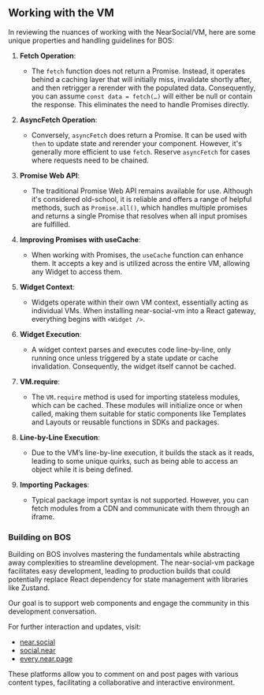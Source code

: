 ## Working with the VM

In reviewing the nuances of working with the NearSocial/VM, here are some unique properties and handling guidelines for BOS:

1. **Fetch Operation**:

   - The `fetch` function does not return a Promise. Instead, it operates behind a caching layer that will initially miss, invalidate shortly after, and then retrigger a rerender with the populated data. Consequently, you can assume `const data = fetch(…)` will either be null or contain the response. This eliminates the need to handle Promises directly.

2. **AsyncFetch Operation**:

   - Conversely, `asyncFetch` does return a Promise. It can be used with `then` to update state and rerender your component. However, it's generally more efficient to use `fetch`. Reserve `asyncFetch` for cases where requests need to be chained.

3. **Promise Web API**:

   - The traditional Promise Web API remains available for use. Although it's considered old-school, it is reliable and offers a range of helpful methods, such as `Promise.all()`, which handles multiple promises and returns a single Promise that resolves when all input promises are fulfilled.

4. **Improving Promises with useCache**:

   - When working with Promises, the `useCache` function can enhance them. It accepts a key and is utilized across the entire VM, allowing any Widget to access them.

5. **Widget Context**:

   - Widgets operate within their own VM context, essentially acting as individual VMs. When installing near-social-vm into a React gateway, everything begins with `<Widget />`.

6. **Widget Execution**:

   - A widget context parses and executes code line-by-line, only running once unless triggered by a state update or cache invalidation. Consequently, the widget itself cannot be cached.

7. **VM.require**:

   - The `VM.require` method is used for importing stateless modules, which can be cached. These modules will initialize once or when called, making them suitable for static components like Templates and Layouts or reusable functions in SDKs and packages.

8. **Line-by-Line Execution**:

   - Due to the VM’s line-by-line execution, it builds the stack as it reads, leading to some unique quirks, such as being able to access an object while it is being defined.

9. **Importing Packages**:
   - Typical package import syntax is not supported. However, you can fetch modules from a CDN and communicate with them through an iframe.

### Building on BOS

Building on BOS involves mastering the fundamentals while abstracting away complexities to streamline development. The near-social-vm package facilitates easy development, leading to production builds that could potentially replace React dependency for state management with libraries like Zustand.

Our goal is to support web components and engage the community in this development conversation.

For further interaction and updates, visit:

- [near.social](https://near.social)
- [social.near](https://social.near)
- [every.near.page](https://every.near.page)

These platforms allow you to comment on and post pages with various content types, facilitating a collaborative and interactive environment.
